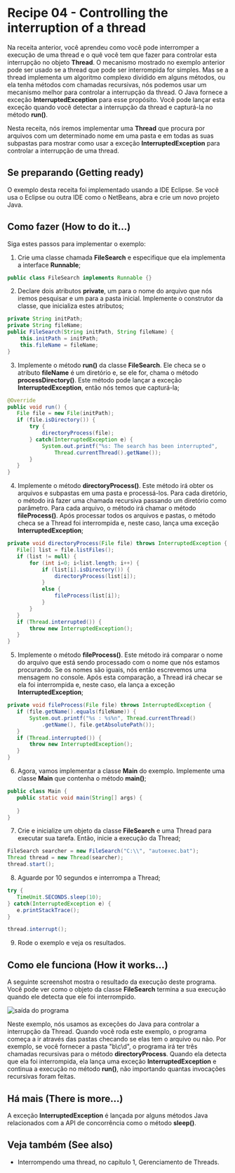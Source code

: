 # Recipe 04 - Controlling the interruption of a thread
Na receita anterior, você aprendeu como você pode interromper a execução de uma thread e o quê você
tem que fazer para controlar esta interrupção no objeto **Thread**. O mecanismo mostrado no exemplo anterior
pode ser usado se a thread que pode ser interrompida for simples. Mas se a thread implementa um algoritmo
complexo dividido em alguns métodos, ou ela tenha métodos com chamadas recursivas, nós podemos usar um
mecanismo melhor para controlar a interrupção da thread. O Java fornece a exceção **InterruptedException**
para esse propósito. Você pode lançar esta exceção quando você detectar a interrupção da thread e 
capturá-la no método **run()**.

Nesta receita, nós iremos implementar uma **Thread** que procura por arquivos com um determinado nome em uma
pasta e em todas as suas subpastas para mostrar como usar a exceção **InterruptedException** para controlar
a interrupção de uma thread.

## Se preparando (Getting ready)
O exemplo desta receita foi implementado usando a IDE Eclipse. Se você usa o Eclipse ou outra IDE como
o NetBeans, abra e crie um novo projeto Java.

## Como fazer (How to do it...)
Siga estes passos para implementar o exemplo:
 1. Crie uma classe chamada **FileSearch** e especifique que ela implementa a interface **Runnable**;
```java
public class FileSearch implements Runnable {}
```

 2. Declare dois atributos **private**, um para o nome do arquivo que nós iremos pesquisar e um para
a pasta inicial. Implemente o construtor da classe, que inicializa estes atributos;
```java
private String initPath;
private String fileName;
public FileSearch(String initPath, String fileName) {
    this.initPath = initPath;
    this.fileName = fileName;
}
```

 3. Implemente o método **run()** da classe **FileSearch**. Ele checa se o atributo **fileName** é
um diretório e, se ele for, chama o método **processDirectory()**. Este método pode lançar a exceção
**InterruptedException**, então nós temos que capturá-la;
 ```java
@Override
public void run() {
    File file = new File(initPath);
    if (file.isDirectory()) {
        try {
            directoryProcess(file);
        } catch(InterruptedException e) {
            System.out.printf("%s: The search has been interrupted",
                Thread.currentThread().getName());
        }
    }
}
```

 4. Implemente o método **directoryProcess()**. Este método irá obter os arquivos e subpastas em uma
pasta e processá-los. Para cada diretório, o método irá fazer uma chamada recursiva passando um diretório
como parâmetro. Para cada arquivo, o método irá chamar o método **fileProcess()**. Após processar todos
os arquivos e pastas, o método checa se a Thread foi interrompida e, neste caso, lança uma exceção
**InterruptedException**;
 ```java
private void directoryProcess(File file) throws InterruptedException {
    File[] list = file.listFiles();
    if (list != null) {
        for (int i=0; i<list.length; i++) {
            if (list[i].isDirectory()) {
                directoryProcess(list[i]);
            }
            else {
                fileProcess(list[i]);
            }
        }
    }
    if (Thread.interrupted()) {
        throw new InterruptedException();
    }
}
```

 5. Implemente o método **fileProcess()**. Este método irá comparar o nome do arquivo que está sendo
processado com o nome que nós estamos procurando. Se os nomes são iguais, nós então escrevemos uma mensagem
no console. Após esta comparação, a Thread irá checar se ela foi interrompida e, neste caso, ela lança
a exceção **InterruptedException**;
 ```java
private void fileProcess(File file) throws InterruptedException {
    if (file.getName().equals(fileName)) {
        System.out.printf("%s : %s%n", Thread.currentThread()
            .getName(), file.getAbsolutePath());
    }
    if (Thread.interrupted()) {
        throw new InterruptedException();
    }
}
```

 6. Agora, vamos implementar a classe **Main** do exemplo. Implemente uma classe **Main** que contenha 
o método **main()**;
 ```java
public class Main {
    public static void main(String[] args) {
        
    }
}
```

 7. Crie e inicialize um objeto da classe **FileSearch** e uma Thread para executar sua tarefa. Então,
inicie a execução da Thread;
 ```java
FileSearch searcher = new FileSearch("C:\\", "autoexec.bat");
Thread thread = new Thread(searcher);
thread.start();
```

 8. Aguarde por 10 segundos e interrompa a Thread;
 ```java
try {
    TimeUnit.SECONDS.sleep(10);
} catch(InterruptedException e) {
    e.printStackTrace();
}

thread.interrupt();
```

 9. Rode o exemplo e veja os resultados.

## Como ele funciona (How it works...)
A seguinte screenshot mostra o resultado da execução deste programa. Você pode ver como o objeto da classe
**FileSearch** termina a sua execução quando ele detecta que ele foi interrompido.

![saída do programa](https://raw.githubusercontent.com/PedroFerreiraCJr/traducao-java-7-concurrency/master/images/recipe_04.png)

Neste exemplo, nós usamos as exceções do Java para controlar a interrupção da Thread. Quando você roda este
exemplo, o programa começa a ir através das pastas checando se elas tem o arquivo ou não. Por exemplo, se 
você fornecer a pasta "b\c\d", o programa irá ter três chamadas recursivas para o método 
**directoryProcess**. Quando ela detecta que ela foi interrompida, ela lança uma exceção 
**InterruptedException** e continua a execução no método **run()**, não importando quantas invocações
recursivas foram feitas.

## Há mais (There is more...)
A exceção **InterruptedException** é lançada por alguns métodos Java relacionados com a API de concorrência
como o método **sleep()**.

## Veja também (See also)
- Interrompendo uma thread, no capítulo 1, Gerenciamento de Threads.
